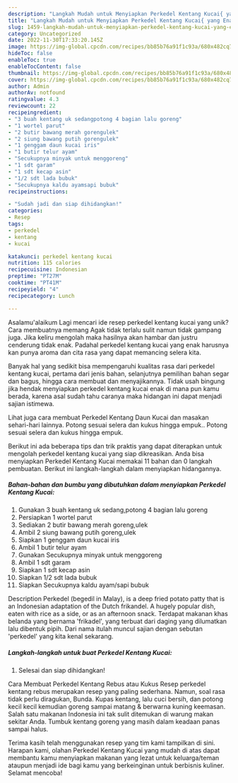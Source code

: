 ```yaml
---
description: "Langkah Mudah untuk Menyiapkan Perkedel Kentang Kucai{ yang Enak Banget"
title: "Langkah Mudah untuk Menyiapkan Perkedel Kentang Kucai{ yang Enak Banget"
slug: 1459-langkah-mudah-untuk-menyiapkan-perkedel-kentang-kucai-yang-enak-banget
category: Uncategorized
date: 2022-11-30T17:33:20.145Z
image: https://img-global.cpcdn.com/recipes/bb85b76a91f1c93a/680x482cq70/perkedel-kentang-kucai-foto-resep-utama.jpg
hideToc: false
enableToc: true
enableTocContent: false
thumbnail: https://img-global.cpcdn.com/recipes/bb85b76a91f1c93a/680x482cq70/perkedel-kentang-kucai-foto-resep-utama.jpg
cover: https://img-global.cpcdn.com/recipes/bb85b76a91f1c93a/680x482cq70/perkedel-kentang-kucai-foto-resep-utama.jpg
author: Admin
authorAv: notfound
ratingvalue: 4.3
reviewcount: 22
recipeingredient:
- "3 buah kentang uk sedangpotong 4 bagian lalu goreng"
- "1 wortel parut"
- "2 butir bawang merah gorengulek"
- "2 siung bawang putih gorengulek"
- "1 genggam daun kucai iris"
- "1 butir telur ayam"
- "Secukupnya minyak untuk menggoreng"
- "1 sdt garam"
- "1 sdt kecap asin"
- "1/2 sdt lada bubuk"
- "Secukupnya kaldu ayamsapi bubuk"
recipeinstructions:

- "Sudah jadi dan siap dihidangkan!"
categories:
- Resep
tags:
- perkedel
- kentang
- kucai

katakunci: perkedel kentang kucai 
nutrition: 115 calories
recipecuisine: Indonesian
preptime: "PT27M"
cooktime: "PT41M"
recipeyield: "4"
recipecategory: Lunch

---
```



Asalamu'alaikum Lagi mencari ide resep perkedel kentang kucai yang unik? Cara membuatnya memang Agak tidak terlalu sulit namun tidak gampang juga. Jika keliru mengolah maka hasilnya akan hambar dan justru cenderung tidak enak. Padahal perkedel kentang kucai yang enak harusnya kan punya aroma dan cita rasa yang dapat memancing selera kita.


Banyak hal yang sedikit bisa mempengaruhi kualitas rasa dari perkedel kentang kucai, pertama dari jenis bahan, selanjutnya pemilihan bahan segar dan bagus, hingga cara membuat dan menyajikannya. Tidak usah bingung jika hendak menyiapkan perkedel kentang kucai enak di mana pun kamu berada, karena asal sudah tahu caranya maka hidangan ini dapat menjadi sajian istimewa.

Lihat juga cara membuat Perkedel Kentang Daun Kucai dan masakan sehari-hari lainnya. Potong sesuai selera dan kukus hingga empuk.. Potong sesuai selera dan kukus hingga empuk.


Berikut ini ada beberapa tips dan trik praktis yang dapat diterapkan untuk mengolah perkedel kentang kucai yang siap dikreasikan. Anda bisa menyiapkan Perkedel Kentang Kucai memakai 11 bahan dan 0 langkah pembuatan. Berikut ini langkah-langkah dalam menyiapkan hidangannya.

<!--inarticleads1-->

##### Bahan-bahan dan bumbu yang dibutuhkan dalam menyiapkan Perkedel Kentang Kucai:

1. Gunakan 3 buah kentang uk sedang,potong 4 bagian lalu goreng
1. Persiapkan 1 wortel parut
1. Sediakan 2 butir bawang merah goreng,ulek
1. Ambil 2 siung bawang putih goreng,ulek
1. Siapkan 1 genggam daun kucai iris
1. Ambil 1 butir telur ayam
1. Gunakan Secukupnya minyak untuk menggoreng
1. Ambil 1 sdt garam
1. Siapkan 1 sdt kecap asin
1. Siapkan 1/2 sdt lada bubuk
1. Siapkan Secukupnya kaldu ayam/sapi bubuk


Description Perkedel (begedil in Malay), is a deep fried potato patty that is an Indonesian adaptation of the Dutch frikandel. A hugely popular dish, eaten with rice as a side, or as an afternoon snack. Terdapat makanan khas belanda yang bernama &#39;frikadel&#39;, yang terbuat dari daging yang dilumatkan lalu dibentuk pipih. Dari nama itulah muncul sajian dengan sebutan &#39;perkedel&#39; yang kita kenal sekarang. 

<!--inarticleads2-->

##### Langkah-langkah untuk buat Perkedel Kentang Kucai:


1. Selesai dan siap dihidangkan!

Cara Membuat Perkedel Kentang Rebus atau Kukus Resep perkedel kentang rebus merupakan resep yang paling sederhana. Namun, soal rasa tidak perlu diragukan, Bunda. Kupas kentang, lalu cuci bersih, dan potong kecil kecil kemudian goreng sampai matang &amp; berwarna kuning keemasan. Salah satu makanan Indonesia ini tak sulit ditemukan di warung makan sekitar Anda. Tumbuk kentang goreng yang masih dalam keadaan panas sampai halus. 

Terima kasih telah menggunakan resep yang tim kami tampilkan di sini. Harapan kami, olahan Perkedel Kentang Kucai yang mudah di atas dapat membantu kamu menyiapkan makanan yang lezat untuk keluarga/teman ataupun menjadi ide bagi kamu yang berkeinginan untuk berbisnis kuliner. Selamat mencoba!
